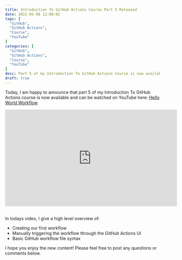 ```yaml
---
title: Introduction To GitHub Actions Course Part 5 Released
date: 2022-05-08 12:00:02
tags: [
  "GitHub",
  "GitHub Actions",
  "Course",
  "YouTube"
]
categories: [
  "GitHub",
  "GitHub Actions",
  "Course",
  "YouTube"
]
desc: Part 5 of my Introduction To GitHub Actions Course is now available!
draft: true
---
```


Today, I am happy to announce that part 5 of my Introduction To GitHub Actions course is now available and can be watched on YouTube here: <a href="https://youtu.be/eCOv4AeC6Ic" target="_blank">Hello World Workflow</a>.

<div style="text-align: center;"><iframe width="560" height="315" src="https://www.youtube.com/embed/eCOv4AeC6Ic" title="YouTube video player" frameborder="0" allow="accelerometer; autoplay; clipboard-write; encrypted-media; gyroscope; picture-in-picture" allowfullscreen></iframe></div><br />

In todays video, I give a high level overview of:

* Creating our first workflow
* Manually triggering the workflow through the GitHub Actions UI
* Basic GitHub workflow file syntax

I hope you enjoy the new content! Please feel free to post any questions or comments below.
